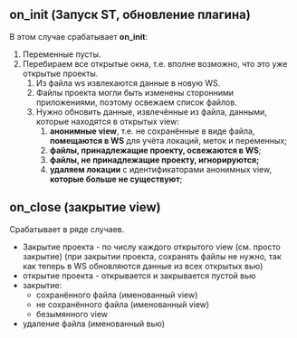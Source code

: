 ## on_init (Запуск ST, обновление плагина)

В этом случае срабатывает **on_init**:
1. Переменные пусты.
2. Перебираем все открытые окна, т.е. вполне возможно, что это уже открытые проекты.
	1. Из файла ws извлекаются данные в новую WS.
	2. Файлы проекта могли быть изменены сторонними приложениями, поэтому освежаем список файлов.
	3. Нужно обновить данные, извлечённые из файла, данными, которые находятся в открытых view:
		1. **анонимные view**, т.е. не сохранённые в виде файла, **помещаются в WS** для учёта локаций, меток и переменных;
		2. **файлы, принадлежащие проекту, освежаются в WS**;
		3. **файлы, не принадлежащие проекту, игнорируются;**
		4. **удаляем локации** c идентификаторами анонимных view, **которые больше не существуют**;



## on_close (закрытие view)

Срабатывает в ряде случаев.
-	Закрытие проекта - по числу каждого открытого view (см. просто закрытие)
	(при закрытии проекта, сохранять файлы не нужно, так как теперь в WS обновляются данные из всех открытых вью)
- открытие проекта - открывается и закрывается пустой вью
- закрытие:
	- сохранённого файла (именованный view)
	- не сохранённого файла (именованный view)
	- безымянного view
- удаление файла (именованный вью)
